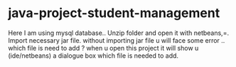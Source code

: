 # java-project-student-management
Here I am using mysql database..
Unzip folder and open it with netbeans,=.
Import necessary jar file.
without importing jar file u will face some error ..
which file is need to add ?
when u open this project it will show u (ide/netbeans) a dialogue box which file is needed to add.
